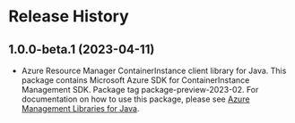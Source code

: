 # Release History

## 1.0.0-beta.1 (2023-04-11)

- Azure Resource Manager ContainerInstance client library for Java. This package contains Microsoft Azure SDK for ContainerInstance Management SDK.  Package tag package-preview-2023-02. For documentation on how to use this package, please see [Azure Management Libraries for Java](https://aka.ms/azsdk/java/mgmt).
